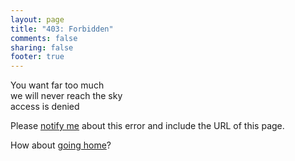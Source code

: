 ```yaml
---
layout: page
title: "403: Forbidden"
comments: false
sharing: false
footer: true
---
```

You want far too much  
we will never reach the sky  
access is denied

Please [notify me](mailto:blog@alisonc.net) about this error and include 
the URL of this page.

How about [going home](/)?
